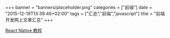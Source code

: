 +++
banner = "banners/placeholder.png"
categories = ["前端"]
date = "2015-12-19T13:39:46+02:00"
tags = ["汇总","前端","javascript"]
title = "前端开发网上文章汇总"
+++



[React Native 教程](http://wiki.jikexueyuan.com/project/react-native/homepage.html)




